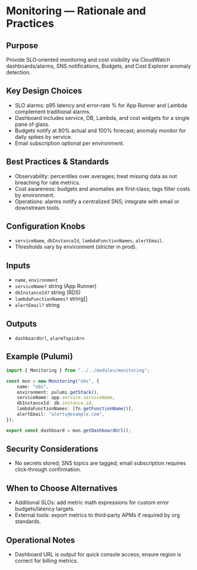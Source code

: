 # Monitoring — Rationale and Practices

## Purpose

Provide SLO‑oriented monitoring and cost visibility via CloudWatch dashboards/alarms, SNS notifications, Budgets, and Cost Explorer anomaly detection.

## Key Design Choices

- SLO alarms: p95 latency and error‑rate % for App Runner and Lambda complement traditional alarms.
- Dashboard includes service, DB, Lambda, and cost widgets for a single pane of glass.
- Budgets notify at 80% actual and 100% forecast; anomaly monitor for daily spikes by service.
- Email subscription optional per environment.

## Best Practices & Standards

- Observability: percentiles over averages; treat missing data as not breaching for rate metrics.
- Cost awareness: budgets and anomalies are first‑class; tags filter costs by environment.
- Operations: alarms notify a centralized SNS; integrate with email or downstream tools.

## Configuration Knobs

- `serviceName`, `dbInstanceId`, `lambdaFunctionNames`, `alertEmail`.
- Thresholds vary by environment (stricter in prod).

## Inputs

- `name`, `environment`
- `serviceName?` string (App Runner)
- `dbInstanceId?` string (RDS)
- `lambdaFunctionNames?` string[]
- `alertEmail?` string

## Outputs

- `dashboardUrl`, `alarmTopicArn`

## Example (Pulumi)

```ts
import { Monitoring } from "../../modules/monitoring";

const mon = new Monitoring("obs", {
    name: "obs",
    environment: pulumi.getStack(),
    serviceName: app.service.serviceName,
    dbInstanceId: db.instance.id,
    lambdaFunctionNames: [fn.getFunctionName()],
    alertEmail: "alerts@example.com",
});

export const dashboard = mon.getDashboardUrl();
```

## Security Considerations

- No secrets stored; SNS topics are tagged; email subscription requires click‑through confirmation.

## When to Choose Alternatives

- Additional SLOs: add metric math expressions for custom error budgets/latency targets.
- External tools: export metrics to third‑party APMs if required by org standards.

## Operational Notes

- Dashboard URL is output for quick console access; ensure region is correct for billing metrics.
